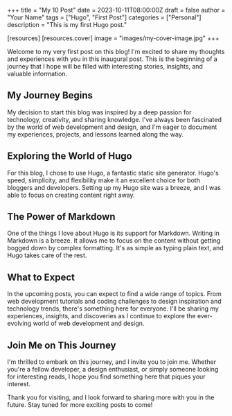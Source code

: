 +++
title = "My 10 Post"
date = 2023-10-11T08:00:00Z
draft = false
author = "Your Name"
tags = ["Hugo", "First Post"]
categories = ["Personal"]
description = "This is my first Hugo post."

[resources]
  [resources.cover]
    image = "images/my-cover-image.jpg"
+++

Welcome to my very first post on this blog! I'm excited to share my thoughts and experiences with you in this inaugural post. This is the beginning of a journey that I hope will be filled with interesting stories, insights, and valuable information.

## My Journey Begins

My decision to start this blog was inspired by a deep passion for technology, creativity, and sharing knowledge. I've always been fascinated by the world of web development and design, and I'm eager to document my experiences, projects, and lessons learned along the way.

## Exploring the World of Hugo

For this blog, I chose to use Hugo, a fantastic static site generator. Hugo's speed, simplicity, and flexibility make it an excellent choice for both bloggers and developers. Setting up my Hugo site was a breeze, and I was able to focus on creating content right away.

## The Power of Markdown

One of the things I love about Hugo is its support for Markdown. Writing in Markdown is a breeze. It allows me to focus on the content without getting bogged down by complex formatting. It's as simple as typing plain text, and Hugo takes care of the rest.

## What to Expect

In the upcoming posts, you can expect to find a wide range of topics. From web development tutorials and coding challenges to design inspiration and technology trends, there's something here for everyone. I'll be sharing my experiences, insights, and discoveries as I continue to explore the ever-evolving world of web development and design.

## Join Me on This Journey

I'm thrilled to embark on this journey, and I invite you to join me. Whether you're a fellow developer, a design enthusiast, or simply someone looking for interesting reads, I hope you find something here that piques your interest.

Thank you for visiting, and I look forward to sharing more with you in the future. Stay tuned for more exciting posts to come!
